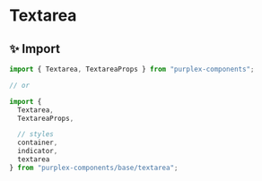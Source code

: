 # Textarea

## ✨ Import

```typescript
import { Textarea, TextareaProps } from "purplex-components";

// or

import { 
  Textarea, 
  TextareaProps,

  // styles
  container,
  indicator,
  textarea
} from "purplex-components/base/textarea";
```
